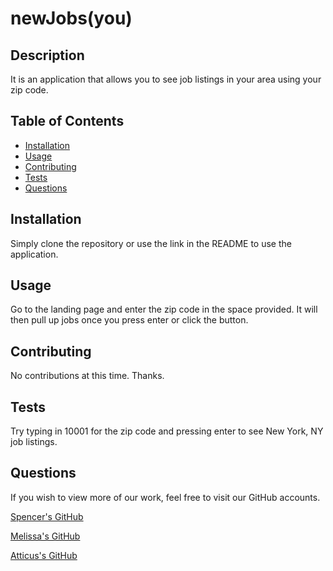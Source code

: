 # newJobs(you)

## Description

It is an application that allows you to see job listings in your area using your zip code.

## Table of Contents

- [Installation](#installation)
- [Usage](#usage)
- [Contributing](#contributing)
- [Tests](#tests)
- [Questions](#questions)
  <a name="installation"></a>

## Installation

Simply clone the repository or use the link in the README to use the application.
<a name="usage"></a>

## Usage

Go to the landing page and enter the zip code in the space provided. It will then pull up jobs once you press enter or click the button.

<a name="contributing"></a>

## Contributing

No contributions at this time. Thanks.
<a name="tests"></a>

## Tests

Try typing in 10001 for the zip code and pressing enter to see New York, NY job listings.
<a name="questions"></a>

## Questions

If you wish to view more of our work, feel free to visit our GitHub accounts.

[Spencer's GitHub](https://github.com/SpencerHulse)

[Melissa's GitHub](https://github.com/mets0811)

[Atticus's GitHub](https://github.com/Atticus-Robinson)
